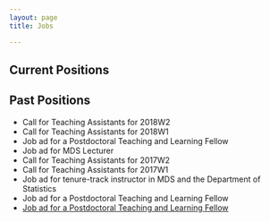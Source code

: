 ```yaml
---
layout: page
title: Jobs

---
```


## Current Positions

## Past Positions
* Call for Teaching Assistants for 2018W2
* Call for Teaching Assistants for 2018W1
* Job ad for a Postdoctoral Teaching and Learning Fellow
* Job ad for MDS Lecturer
* Call for Teaching Assistants for 2017W2
* Call for Teaching Assistants for 2017W1
* Job ad for tenure-track instructor in MDS and the Department of Statistics
* Job ad for a Postdoctoral Teaching and Learning Fellow
* [Job ad for a Postdoctoral Teaching and Learning Fellow](https://github.com/UBC-MDS/mds-stats-teaching-fellow)
